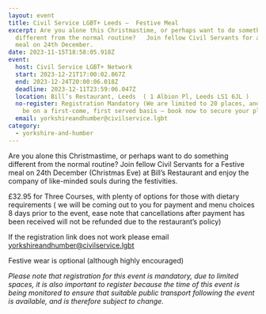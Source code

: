 ```yaml
---
layout: event
title: Civil Service LGBT+ Leeds –  Festive Meal
excerpt: Are you alone this Christmastime, or perhaps want to do something
  different from the normal routine?   Join fellow Civil Servants for a Festive
  meal on 24th December.
date: 2023-11-15T18:58:05.918Z
event:
  host: Civil Service LGBT+ Network
  start: 2023-12-21T17:00:02.867Z
  end: 2023-12-24T20:00:06.018Z
  deadline: 2023-12-11T23:59:06.047Z
  location: Bill’s Restaurant, Leeds  ( 1 Albion Pl, Leeds LS1 6JL )
  no-register: Registration Mandatory (We are limited to 20 places, and these will
    be on a first-come, first served basis – book now to secure your place!)
  email: yorkshireandhumber@civilservice.lgbt
category:
  - yorkshire-and-humber
---
```

Are you alone this Christmastime, or perhaps want to do something different from the normal routine?   Join fellow Civil Servants for a Festive meal on 24th December (Christmas Eve) at Bill’s Restaurant and enjoy the company of like-minded souls during the festivities. 

£32.95 for Three Courses, with plenty of options for those with dietary requirements  ( we will be coming out to you for payment and menu choices 8 days prior to the event, ease note that cancellations after payment has been received will not be refunded due to the restaurant’s policy)

I﻿f the registration link does not work please email yorkshireandhumber@civilservice.lgbt

Festive wear is optional (although highly  encouraged)

*P﻿lease note that registration for this event is mandatory, due to limited spaces, it is also important to register because the time of this event is being monitored to ensure that suitable public transport following the event is available, and is therefore subject to change.*